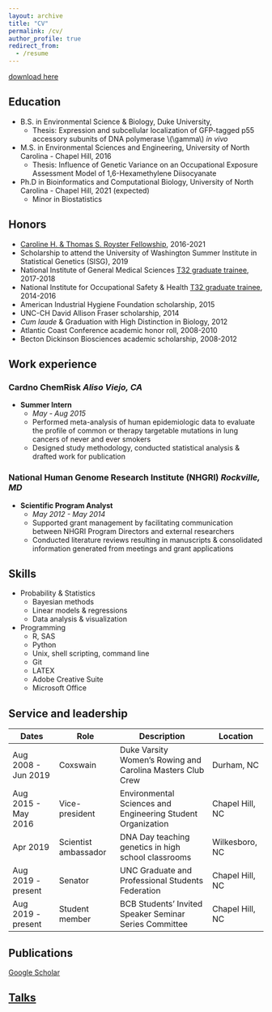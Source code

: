 ```yaml
---
layout: archive
title: "CV"
permalink: /cv/
author_profile: true
redirect_from:
  - /resume
---
```


[download here](https://kathiesun.github.io/files/resume_latest.pdf)

## Education
* B.S. in Environmental Science & Biology, Duke University,
  * Thesis: Expression and subcellular localization of GFP-tagged p55 accessory subunits of DNA polymerase \\(\gamma\\) _in vivo_
* M.S. in Environmental Sciences and Engineering, University of North Carolina - Chapel Hill, 2016
  * Thesis: Influence of Genetic Variance on an Occupational Exposure Assessment Model of 1,6-Hexamethylene Diisocyanate
* Ph.D in Bioinformatics and Computational Biology, University of North Carolina - Chapel Hill, 2021 (expected)
  * Minor in Biostatistics

## Honors

* [Caroline H. & Thomas S. Royster Fellowship](https://gradschool.unc.edu/funding/gradschool/royster/), 2016-2021
* Scholarship to attend the University of Washington Summer Institute in Statistical Genetics (SISG), 2019
* National Institute of General Medical Sciences [T32 graduate trainee](http://bcbcarolinat32.web.unc.edu/), 2017-2018
* National Institute for Occupational Safety & Health [T32 graduate trainee](https://osherc.sph.unc.edu/academic_programs/oes-industrial-hygiene.html), 2014-2016
* American Industrial Hygiene Foundation scholarship, 2015
* UNC-CH David Allison Fraser scholarship, 2014
* _Cum laude_ & Graduation with High Distinction in Biology, 2012
* Atlantic Coast Conference academic honor roll, 2008-2010
* Becton Dickinson Biosciences academic scholarship, 2008-2012

## Work experience
### Cardno ChemRisk _Aliso Viejo, CA_
* **Summer Intern**
  * _May - Aug 2015_
  * Performed meta-analysis of human epidemiologic data to evaluate the profile of common or therapy targetable mutations in lung cancers of never and ever smokers
  * Designed study methodology, conducted statistical analysis & drafted work for publication

### National Human Genome Research Institute (NHGRI) _Rockville, MD_
* **Scientific Program Analyst**
  * _May 2012 - May 2014_
  * Supported grant management by facilitating communication between NHGRI Program Directors and external researchers
  * Conducted literature reviews resulting in manuscripts & consolidated information generated from meetings and grant applications

## Skills
* Probability & Statistics
  * Bayesian methods
  * Linear models & regressions
  * Data analysis & visualization
* Programming
  * R, SAS
  * Python
  * Unix, shell scripting, command line
  * Git
  * LATEX
  * Adobe Creative Suite
  * Microsoft Office

## Service and leadership

| Dates       | Role        | Description | Location    |
| ----------- | ----------- | ----------- | ----------- |
| Aug 2008 - Jun 2019 | Coxswain | Duke Varsity Women’s Rowing and Carolina Masters Club Crew | Durham, NC |
| Aug 2015 - May 2016 | Vice-president | Environmental Sciences and Engineering Student Organization | Chapel Hill, NC |
| Apr 2019 | Scientist ambassador | DNA Day teaching genetics in high school classrooms | Wilkesboro, NC |
| Aug 2019 - present | Senator | UNC Graduate and Professional Students Federation | Chapel Hill, NC |
| Aug 2019 - present | Student member | BCB Students’ Invited Speaker Seminar Series Committee | Chapel Hill, NC |

## Publications
  [Google Scholar](https://scholar.google.com/citations?user=qo9bddwAAAAJ&hl=en)

## [Talks](https://kathiesun.github.io/presentations)
